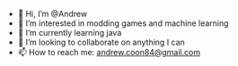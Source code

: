 - 👋 Hi, I’m @Andrew
- 👀 I’m interested in modding games and machine learning
- 🌱 I’m currently learning java
- 💞️ I’m looking to collaborate on anything I can
- 📫 How to reach me: andrew.coon84@gmail.com

<!---
Anduwu1/Anduwu1 is a ✨ special ✨ repository because its `README.md` (this file) appears on your GitHub profile.
You can click the Preview link to take a look at your changes.
--->
